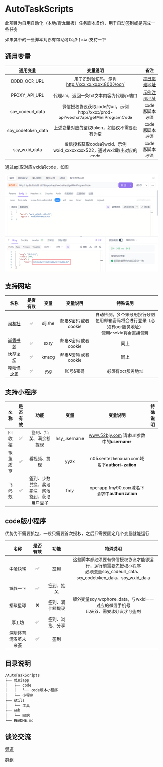 # AutoTaskScripts
此项目为自用自动化（本地/青龙面板）任务脚本备份，用于自动签到或是完成一些任务

如果其中的一些脚本对你有帮助可以点个star支持一下

## 通用变量

|      通用变量      |                           变量说明                           |                           备注                            |
| :----------------: | :----------------------------------------------------------: | :-------------------------------------------------------: |
|    DDDD_OCR_URL    |      用于识别验证码，示例 http://xxx.xx.xx.xx:8000/ocr/      | [项目搭建地址](https://github.com/sml2h3/ddddocr-fastapi) |
|   PROXY_API_URL    |          代理api，返回一条txt文本内容为代理ip:端口           |    [示例注册地址](https://www.ipzan.com?pid=s20qm4fr8)    |
|  soy_codeurl_data  | 微信授权协议获取code的url，示例 http://xxxx/prod-api/wechat/api/getMiniProgramCode |                      code版脚本必须                       |
| soy_codetoken_data |        上述变量对应的鉴权token，如协议不需要没有为空         |                      code版脚本必须                       |
|   soy_wxid_data    | 微信授权获取code的wxid，示例 wxid_xxxxxxxxx522，通过wxid取出对应的code |                      code版脚本必须                       |

通过api取对应wxid的code，如图

![取code](https://raw.githubusercontent.com/LinYuanovo/pic_bed/refs/heads/main/AutoTaskScripts/code.png)

## 支持网站

|               名称               | 是否有效 |  变量   |       变量说明        |                           特殊说明                           |
| :------------------------------: | :------: | :-----: | :-------------------: | :----------------------------------------------------------: |
| [司机社](https://sijishecn.cc/)  |    ✅️     | sijishe | 邮箱&密码 或者 cookie | 自动检测，多个账号用换行分割<br />使用邮箱密码将会进行登录（必须有ocr服务地址）<br />使用cookie将会直接使用 |
| [尚香书苑](https://sxsy19.com/)  |    ✅️     |  sxsy   | 邮箱&密码 或者 cookie |                             同上                             |
| [快萌论坛](https://kmacg20.com/) |    ✅️     |  kmacg  | 邮箱&密码 或者 cookie |                             同上                             |
|  [嘤嘤怪之家](https://yyg.one/)  |    ✅️     |   yyg   |       账号&密码       |                      必须有ocr服务地址                       |

## 支持小程序

|   名称   | 是否有效 |                       功能                       |     变量     |                    变量说明                    | 特殊说明 |
| :------: | :------: | :----------------------------------------------: | :----------: |:------------------------------------------:| :------: |
|  回收猿  |    ✅️     |              签到、抽奖、满余额提现              | hsy_username |    www.52bjy.com 请求url参数中的**username**     |          |
| 银鱼质享 |    ✅️     |                   看视频、提现                   |     yyzx     | n05.sentezhenxuan.com域名下**authori-zation** |          |
|  飞蚂蚁  |    ✅️     | 签到、步数兑换、奖池投注、奖池签到、获取用户豆子 |     fmy      |  openapp.fmy90.com域名下请求中**authorization**  |          |

## code版小程序

优势为不需要抓包，一般只需要首次授权，之后只需要固定几个变量就能运行

|         名称         | 是否有效 |       功能       |                           特殊说明                           |
| :------------------: | :------: | :--------------: | :----------------------------------------------------------: |
|       中通快递       |    ✅️     |       签到       | 这些脚本都必须要有微信授权协议才能够运行，运行前需要先授权小程序<br />必须变量soy_codeurl_data、soy_codetoken_data、soy_wxid_data |
|       铛铛一下       |    ✅️     |    签到、抽奖    |                                                              |
|       捂碳星球       |    ❌     | 签到、满余额提现 | 额外变量soy_wxphone_data，与wxid一一对应的微信手机号<br />已失效，需要求好友才可签到 |
|        厚工坊        |    ✅️     | 签到、浏览、分享 |                                                              |
| 深圳体育湾春茧未来荟 |    ✅️     |       签到       |                                                              |

## 目录说明

```
/AutoTaskScripts
├── miniapp
│   ├── code
│   │   └── code版本小程序
│   └── 小程序
├── utils
│   └── 工具
├── web
│   └── 网站
└── README.md
```

## 谈论交流

[频道](https://t.me/LinYuanOAO)

[群组](https://t.me/LinYuanOvO)
